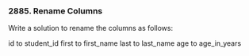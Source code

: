 ### 2885. Rename Columns

Write a solution to rename the columns as follows:

id to student_id
first to first_name
last to last_name
age to age_in_years